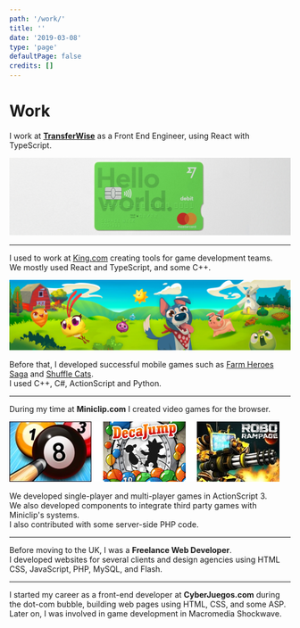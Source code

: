 ```yaml
---
path: '/work/'
title: ''
date: '2019-03-08'
type: 'page'
defaultPage: false
credits: []
---
```


# Work

I work at **[TransferWise](https://transferwise.com)** as a Front End Engineer, using React with TypeScript.

![TransferWise](./images/transferwise.jpg)

----

I used to work at [King.com](https://king.com/) creating tools for game development teams.  
We mostly used React and TypeScript, and some C++.

![Farm Heroes Saga](./images/farm.jpg)

Before that, I developed successful mobile games such as [Farm Heroes Saga](https://king.com/game/farmheroes) and [Shuffle Cats](https://king.com/game/shufflecats).  
I used C++, C#, ActionScript and Python.

----

During my time at **Miniclip.com** I created video games for the browser.  

![Miniclip games](./images/miniclip-games.png)

We developed single-player and multi-player games in ActionScript 3.  
We also developed components to integrate third party games with Miniclip's systems.  
I also contributed with some server-side PHP code.

----

Before moving to the UK, I was a **Freelance Web Developer**.  
I developed websites for several clients and design agencies using HTML CSS, JavaScript, PHP, MySQL, and Flash.

----

I started my career as a front-end developer at **CyberJuegos.com** during the dot-com bubble, building web pages using HTML, CSS, and some ASP.  
Later on, I was involved in game development in Macromedia Shockwave.
